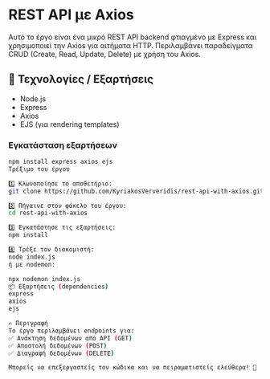 # REST API με Axios

Αυτό το έργο είναι ένα μικρό REST API backend φτιαγμένο με Express και χρησιμοποιεί την Axios για αιτήματα HTTP. Περιλαμβάνει παραδείγματα CRUD (Create, Read, Update, Delete) με χρήση του Axios.

## 🔧 Τεχνολογίες / Εξαρτήσεις

- Node.js
- Express
- Axios
- EJS (για rendering templates)

### Εγκατάσταση εξαρτήσεων

```bash
npm install express axios ejs
Τρέξιμο του έργου

1️⃣ Κλωνοποίησε το αποθετήριο:
git clone https://github.com/KyriakosVerveridis/rest-api-with-axios.git

2️⃣ Πήγαινε στον φάκελο του έργου:
cd rest-api-with-axios

3️⃣ Εγκατάστησε τις εξαρτήσεις:
npm install

4️⃣ Τρέξε τον διακομιστή:
node index.js
ή με nodemon:

npx nodemon index.js
📦 Εξαρτήσεις (dependencies)
express
axios
ejs

✍️ Περιγραφή
Το έργο περιλαμβάνει endpoints για:
✅ Ανάκτηση δεδομένων από API (GET)
✅ Αποστολή δεδομένων (POST)
✅ Διαγραφή δεδομένων (DELETE)

Μπορείς να επεξεργαστείς τον κώδικα και να πειραματιστείς ελεύθερα! 🚀

